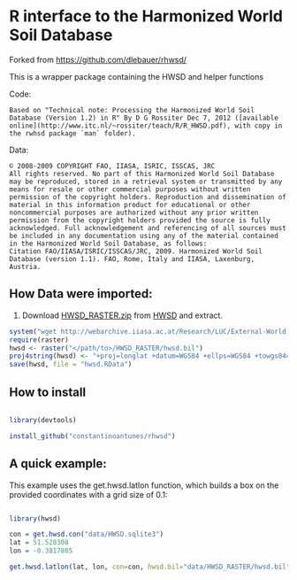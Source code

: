 R interface to the Harmonized World Soil Database
=================================================

Forked from https://github.com/dlebauer/rhwsd/

This is a wrapper package containing the HWSD and helper functions

Code:

    Based on "Technical note: Processing the Harmonized World Soil Database (Version 1.2) in R" By D G Rossiter Dec 7, 2012 ([available online](http://www.itc.nl/~rossiter/teach/R/R_HWSD.pdf), with copy in the rwhsd package `man` folder).

Data:

    © 2008-2009 COPYRIGHT FAO, IIASA, ISRIC, ISSCAS, JRC 
    All rights reserved. No part of this Harmonized World Soil Database may be reproduced, stored in a retrieval system or transmitted by any means for resale or other commercial purposes without written permission of the copyright holders. Reproduction and dissemination of material in this information product for educational or other noncommercial purposes are authorized without any prior written permission from the copyright holders provided the source is fully acknowledged. Full acknowledgement and referencing of all sources must be included in any documentation using any of the material contained in the Harmonized World Soil Database, as follows:
    Citation FAO/IIASA/ISRIC/ISSCAS/JRC, 2009. Harmonized World Soil Database (version 1.1). FAO, Rome, Italy and IIASA, Laxenburg, Austria.
    


## How Data were imported:

1. Download [HWSD_RASTER.zip](http://webarchive.iiasa.ac.at/Research/LUC/External-World-soil-database/HWSD_Data/HWSD_RASTER.zip) from [HWSD](http://webarchive.iiasa.ac.at/Research/LUC/External-World-soil-database/HTML/HWSD_Data.html?sb=4) and extract.


```r
system("wget http://webarchive.iiasa.ac.at/Research/LUC/External-World-soil-database/HWSD_Data/HWSD_RASTER.zip")
require(raster)
hwsd <- raster("</path/to>/HWSD_RASTER/hwsd.bil")
proj4string(hwsd) <- "+proj=longlat +datum=WGS84 +ellps=WGS84 +towgs84=0,0,0"
save(hwsd, file = "hwsd.RData")
```

## How to install

```r

library(devtools)

install_github("constantinoantunes/rhwsd")

```

## A quick example:


This example uses the get.hwsd.latlon function, which builds a box on the provided coordinates with a grid size of 0.1:

```r

library(hwsd)

con = get.hwsd.con("data/HWSD.sqlite3")
lat = 51.528308
lon = -0.3817805

get.hwsd.latlon(lat, lon, con=con, hwsd.bil="data/HWSD_RASTER/hwsd.bil")

```
